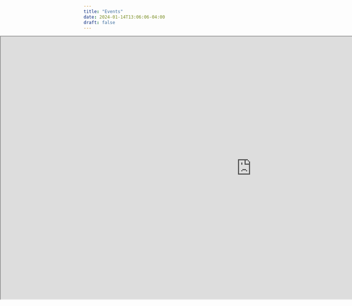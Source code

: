 ```yaml
---
title: "Events"
date: 2024-01-14T13:06:06-04:00
draft: false
---
```

<iframe src="https://docs.google.com/spreadsheets/d/1X6q6UEH_R7dheeKgE1DQofO9MrwodJaDDasOErudBvA/pubhtml?gid=567958432&amp;widget=false&amp;headers=false&amp;chrome=false&amp;range=A1:G12" width="1366" height="717" style="position:absolute;left:0;right:0;margin-left:auto;margin-right:auto"></iframe>

